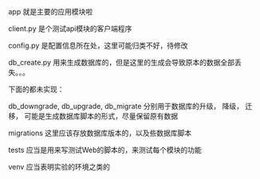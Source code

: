 app 就是主要的应用模块啦

client.py 是个测试api模块的客户端程序

config.py 是配置信息所在处，这里可能归类不好，待修改

db_create.py 用来生成数据库的，但是这里的生成会导致原本的数据全部丢失。。。


下面的都未实现：

db_downgrade, db_upgrade, db_migrate 分别用于数据库的升级， 降级， 迁移， 可能是生成数据库脚本的形式，尽量保留原有数据

migrations  这里应该存放数据库版本的，以及些数据库脚本

tests 应当是用来写测试Web的脚本的，来测试每个模块的功能

venv 应当表明实验的环境之类的


